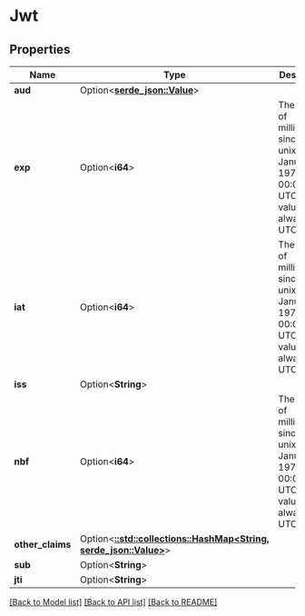 # Jwt

## Properties

Name | Type | Description | Notes
------------ | ------------- | ------------- | -------------
**aud** | Option<[**serde_json::Value**](.md)> |  | [optional]
**exp** | Option<**i64**> | The number of milliseconds since the unix epoch: January 1, 1970 00:00:00 UTC. This value is always in UTC. | [optional]
**iat** | Option<**i64**> | The number of milliseconds since the unix epoch: January 1, 1970 00:00:00 UTC. This value is always in UTC. | [optional]
**iss** | Option<**String**> |  | [optional]
**nbf** | Option<**i64**> | The number of milliseconds since the unix epoch: January 1, 1970 00:00:00 UTC. This value is always in UTC. | [optional]
**other_claims** | Option<[**::std::collections::HashMap<String, serde_json::Value>**](serde_json::Value.md)> |  | [optional]
**sub** | Option<**String**> |  | [optional]
**jti** | Option<**String**> |  | [optional]

[[Back to Model list]](../README.md#documentation-for-models) [[Back to API list]](../README.md#documentation-for-api-endpoints) [[Back to README]](../README.md)


